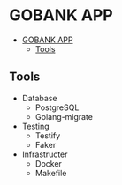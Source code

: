 # GOBANK APP

<!--toc:start-->

- [GOBANK APP](#gobank-app)
  - [Tools](#tools)
  <!--toc:end-->

## Tools

- Database
  - PostgreSQL
  - Golang-migrate
- Testing
  - Testify
  - Faker
- Infrastructer
  - Docker
  - Makefile

